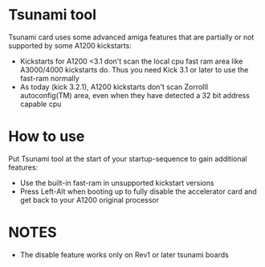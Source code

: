 # Tsunami tool
Tsunami card uses some advanced amiga features that are partially or not supported by some A1200 kickstarts:
- Kickstarts for A1200 <3.1 don't scan the local cpu fast ram area like A3000/4000 kickstarts do. Thus you need Kick 3.1 or later to use the fast-ram normally
- As today (kick 3.2.1), A1200 kickstarts don't scan ZorroIII autoconfig(TM) area, even when they have detected a 32 bit address capable cpu

# How to use
Put Tsunami tool at the start of your startup-sequence to gain additional features:
- Use the built-in fast-ram in unsupported kickstart versions
- Press Left-Alt when booting up to fully disable the accelerator card and get back to your A1200 original processor

# NOTES
- The disable feature works only on Rev1 or later tsunami boards


